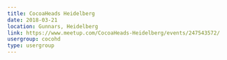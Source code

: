 ```yaml
---
title: CocoaHeads Heidelberg
date: 2018-03-21
location: Gunnars, Heidelberg
link: https://www.meetup.com/CocoaHeads-Heidelberg/events/247543572/
usergroup: cocohd
type: usergroup
---
```

